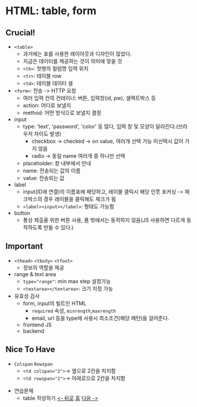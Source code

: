 # HTML: table, form
## Crucial!
- `<table>`
    - 과거에는 표를 사용한 레이아웃과 디자인이 많았다.
    - 지금은 데이터를 제공하는 것이 의미에 맞을 것
    - `<th>`: 첫행의 컬럼명 입력 위치
    - `<tr>`: 테이블 row
    - `<td>`: 테이블 데이터 셀
- `<form>`: 전송 -> HTTP 요청
    - 여러 입력 칸의 컨테이너: 버튼, 입력창(id, pw), 샐렉트박스 등
    - action: 어디로 보낼지
    - method: 어떤 방식으로 보낼지 결정
- input
    - type: 'text', 'password', 'color' 등 많다, 입력 창 및 모양이 달라진다.(브라우저 차이도 발생)
        - checkbox -> checked -> on value, 여러개 선택 가능 미선택시 값이 가지 않음
        - radio -> 동일 name 여러개 중 하나만 선택
    - placeholder: 창 내부에서 안내
    - name: 전송되는 값의 이름
    - value: 전송되는 값
- label
    - input(ID에 연결)의 이름표에 해당하고, 레이블 클릭시 해당 인풋 포커싱 -> 체크박스의 경우 레이블을 클릭해도 체크가 됨
    - `<label><input></label>`: 형태도 가능함
- button
    - 통상 제츨울 위한 버튼 사용, 폼 밖에서는 동작하지 않음(JS 사용하면 다르게 동작하도록 만들 수 있다.)

## Important
- `<thead>` `<tbody>` `<tfoot>`
    - 정보의 역할을 제공
- range & text area
    - `type="range"`: min max step 설정가능 
    - `<textarea></textarea>`: 크기 지정 가능
- 유효성 검사
    - form, input의 빌트인 HTML
        - `required` 속성, `minrength`,`maxrength`
        - email, url 등을 type에 사용시 최소조건(해당 패턴)을 걸어준다.
    - frontend JS
    - backend

## Nice To Have
- `Colspan` `Rowspan`
    - `<td colspan="2">`-> 옆으로 2칸을 차지함
    - `<td rowspan="2">`-> 아래로으로 2칸을 차지함

* 연습문제
    - table 작성하기
[<- 뒤로](./section04.md) [홈](../info.md) [다음 ->](./section06.md)